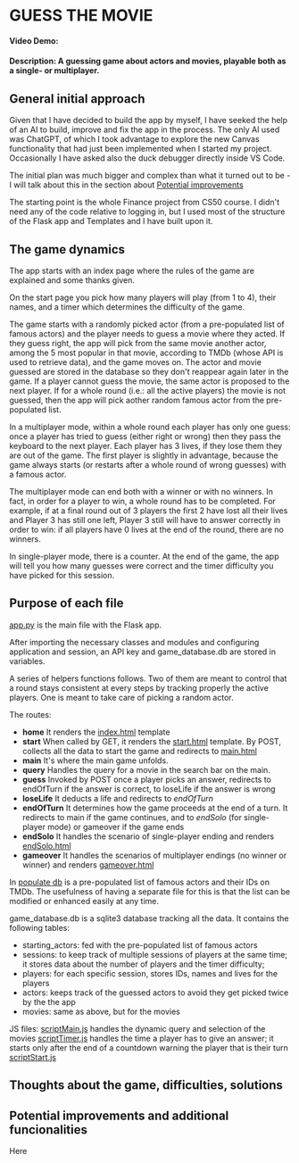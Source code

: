 # GUESS THE MOVIE
#### Video Demo:  <URL HERE>
#### Description: A guessing game about actors and movies, playable both as a single- or multiplayer.

## General initial approach

Given that I have decided to build the app by myself, I have seeked the help of an AI to build, improve and fix the app in the process. The only AI used was ChatGPT, of which I took advantage to explore the new Canvas functionality that had just been implemented when I started my project.
Occasionally I have asked also the duck debugger directly inside VS Code.

The initial plan was much bigger and complex than what it turned out to be - I will talk about this in the section about [Potential improvements](#potential-improvements-and-additional-funcionalities)

The starting point is the whole Finance project from CS50 course. I didn't need any of the code relative to logging in, but I used most of the structure of the Flask app and Templates and I have built upon it.

## The game dynamics

The app starts with an index page where the rules of the game are explained and some thanks given.

On the start page you pick how many players will play (from 1 to 4), their names, and a timer which determines the difficulty of the game.

The game starts with a randomly picked actor (from a pre-populated list of famous actors) and the player needs to guess a movie where they acted. If they guess right, the app will pick from the same movie another actor, among the 5 most popular in that movie, according to TMDb (whose API is used to retrieve data), and the game moves on. The actor and movie guessed are stored in the database so they don't reappear again later in the game. If a player cannot guess the movie, the same actor is proposed to the next player. If for a whole round (i.e.: all the active players) the movie is not guessed, then the app will pick aother random famous actor from the pre-populated list.

In a multiplayer mode, within a whole round each player has only one guess: once a player has tried to guess (either right or wrong) then they pass the keyboard to the next player. Each player has 3 lives, if they lose them they are out of the game. The first player is slightly in advantage, because the game always starts (or restarts after a whole round of wrong guesses) with a famous actor.

The multiplayer mode can end both with a winner or with no winners. In fact, in order for a player to win, a whole round has to be completed. For example, if at a final round out of 3 players the first 2 have lost all their lives and Player 3 has still one left, Player 3 still will have to answer correctly in order to win: if all players have 0 lives at the end of the round, there are no winners.

In single-player mode, there is a counter. At the end of the game, the app will tell you how many guesses were correct and the timer difficulty you have picked for this session.

## Purpose of each file

[app.py](app.py) is the main file with the Flask app.

After importing the necessary classes and modules and configuring application and session, an API key and game_database.db are stored in variables.

A series of helpers functions follows. Two of them are meant to control that a round stays consistent at every steps by tracking properly the active players. One is meant to take care of picking a random actor.

The routes:
* __home__ It renders the [index.html](/templates/index.html) template
* __start__ When called by GET, it renders the [start.html](/templates/start.html) template. By POST, collects all the data to start the game and redirects to [main.html](/templates/main.html)
* __main__ It's where the main game unfolds.
* __query__ Handles the query for a movie in the search bar on the main.
* __guess__ Invoked by POST once a player picks an answer, redirects to endOfTurn if the answer is correct, to loseLife if the answer is wrong
* __loseLife__ It deducts a life and redirects to _endOfTurn_
* __endOfTurn__ It determines how the game proceeds at the end of a turn. It redirects to main if the game continues, and to _endSolo_ (for single-player mode) or gameover if the game ends
* __endSolo__ It handles the scenario of single-player ending and renders [endSolo.html](/templates/endsolo.html)
* __gameover__ It handles the scenarios of multiplayer endings (no winner or winner) and renders [gameover.html](/templates/gameover.html)

In [populate db](populate%20db.py) is a pre-populated list of famous actors and their IDs on TMDb. The usefulness of having a separate file for this is that the list can be modified or enhanced easily at any time.

game_database.db is a sqlite3 database tracking all the data.
It contains the following tables:
* starting_actors: fed with the pre-populated list of famous actors
* sessions: to keep track of multiple sessions of players at the same time; it stores data about the number of players and the timer difficulty;
* players: for each specific session, stores IDs, names and lives for the players
* actors: keeps track of the guessed actors to avoid they get picked twice by the the app
* movies: same as above, but for the movies

JS files:
[scriptMain.js](/static/scriptMain.js) handles the dynamic query and selection of the movies
[scriptTimer.js](/static/scriptTitmer.js) handles the time a player has to give an answer; it starts only after the end of a countdown warning the player that is their turn
[scriptStart.js](/static/scriptStart.js)


## Thoughts about the game, difficulties, solutions

## Potential improvements and additional funcionalities
Here

